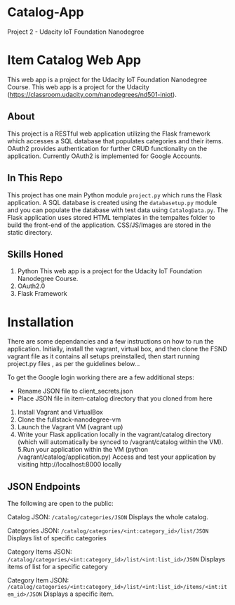 # Catalog-App
Project 2 - Udacity IoT Foundation Nanodegree


 # Item Catalog Web App
This web app is a project for the Udacity IoT Foundation Nanodegree Course.
This web app is a project for the Udacity (https://classroom.udacity.com/nanodegrees/nd501-iniot).

## About
This project is a RESTful web application utilizing the Flask framework which accesses a SQL database that populates categories and their items. OAuth2 provides authentication for further CRUD functionality on the application. Currently OAuth2 is implemented for Google Accounts.

## In This Repo
This project has one main Python module `project.py` which runs the Flask application. A SQL database is created using the `databasetup.py` module and you can populate the database with test data using `CatalogData.py`.
The Flask application uses stored HTML templates in the tempaltes folder to build the front-end of the application. CSS/JS/Images are stored in the static directory.
 
 ## Skills Honed
 1. Python
 This web app is a project for the Udacity IoT Foundation Nanodegree Course.
 4. OAuth2.0
 5. Flask Framework
 
# Installation
 There are some dependancies and a few instructions on how to run the application.
Initially, install the vagrant, virtual box, and then clone the FSND vagrant file as it contains all setups preinstalled, then start running project.py files , as per the guidelines below...
 
To get the Google login working there are a few additional steps:
   - Rename JSON file to client_secrets.json
   - Place JSON file in item-catalog directory that you cloned from here
 
 1. Install Vagrant and VirtualBox
 2. Clone the fullstack-nanodegree-vm
 3. Launch the Vagrant VM (vagrant up)
 4. Write your Flask application locally in the vagrant/catalog directory (which will automatically be synced to /vagrant/catalog within the VM).
 5.Run your application within the VM (python /vagrant/catalog/application.py)
      Access and test your application by visiting http://localhost:8000 locally


## JSON Endpoints

The following are open to the public:


Catalog JSON: `/catalog/categories/JSON`
    Displays the whole catalog.

Categories JSON: `/catalog/categories/<int:category_id>/list/JSON`
     Displays list of specific categories

Category Items JSON: `/catalog/categories/<int:category_id>/list/<int:list_id>/JSON`
    Displays items of list for a specific category

Category Item JSON: `/catalog/categories/<int:category_id>/list/<int:list_id>/items/<int:item_id>/JSON`
    Displays a specific item.
